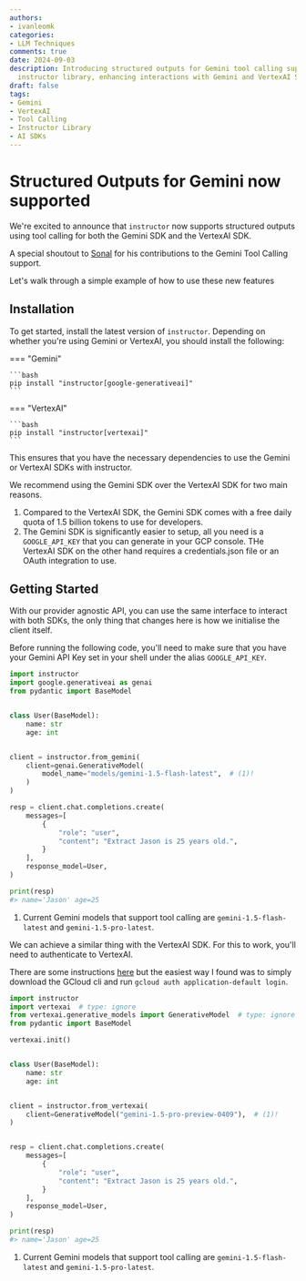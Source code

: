```yaml
---
authors:
- ivanleomk
categories:
- LLM Techniques
comments: true
date: 2024-09-03
description: Introducing structured outputs for Gemini tool calling support in the
  instructor library, enhancing interactions with Gemini and VertexAI SDKs.
draft: false
tags:
- Gemini
- VertexAI
- Tool Calling
- Instructor Library
- AI SDKs
---
```


# Structured Outputs for Gemini now supported

We're excited to announce that `instructor` now supports structured outputs using tool calling for both the Gemini SDK and the VertexAI SDK.

A special shoutout to [Sonal](https://x.com/sonalsaldanha) for his contributions to the Gemini Tool Calling support.

Let's walk through a simple example of how to use these new features

## Installation

To get started, install the latest version of `instructor`. Depending on whether you're using Gemini or VertexAI, you should install the following:

=== "Gemini"

    ```bash
    pip install "instructor[google-generativeai]"
    ```

=== "VertexAI"

    ```bash
    pip install "instructor[vertexai]"
    ```

This ensures that you have the necessary dependencies to use the Gemini or VertexAI SDKs with instructor.

We recommend using the Gemini SDK over the VertexAI SDK for two main reasons.

1. Compared to the VertexAI SDK, the Gemini SDK comes with a free daily quota of 1.5 billion tokens to use for developers.
2. The Gemini SDK is significantly easier to setup, all you need is a `GOOGLE_API_KEY` that you can generate in your GCP console. THe VertexAI SDK on the other hand requires a credentials.json file or an OAuth integration to use.

## Getting Started

With our provider agnostic API, you can use the same interface to interact with both SDKs, the only thing that changes here is how we initialise the client itself.

Before running the following code, you'll need to make sure that you have your Gemini API Key set in your shell under the alias `GOOGLE_API_KEY`.

```python
import instructor
import google.generativeai as genai
from pydantic import BaseModel


class User(BaseModel):
    name: str
    age: int


client = instructor.from_gemini(
    client=genai.GenerativeModel(
        model_name="models/gemini-1.5-flash-latest",  # (1)!
    )
)

resp = client.chat.completions.create(
    messages=[
        {
            "role": "user",
            "content": "Extract Jason is 25 years old.",
        }
    ],
    response_model=User,
)

print(resp)
#> name='Jason' age=25
```

1. Current Gemini models that support tool calling are `gemini-1.5-flash-latest` and `gemini-1.5-pro-latest`.

We can achieve a similar thing with the VertexAI SDK. For this to work, you'll need to authenticate to VertexAI.

There are some instructions [here](https://cloud.google.com/vertex-ai/docs/authentication) but the easiest way I found was to simply download the GCloud cli and run `gcloud auth application-default login`.

```python
import instructor
import vertexai  # type: ignore
from vertexai.generative_models import GenerativeModel  # type: ignore
from pydantic import BaseModel

vertexai.init()


class User(BaseModel):
    name: str
    age: int


client = instructor.from_vertexai(
    client=GenerativeModel("gemini-1.5-pro-preview-0409"),  # (1)!
)


resp = client.chat.completions.create(
    messages=[
        {
            "role": "user",
            "content": "Extract Jason is 25 years old.",
        }
    ],
    response_model=User,
)

print(resp)
#> name='Jason' age=25
```

1. Current Gemini models that support tool calling are `gemini-1.5-flash-latest` and `gemini-1.5-pro-latest`.